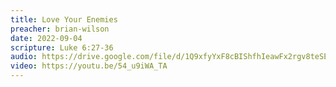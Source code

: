 ```yaml
---
title: Love Your Enemies
preacher: brian-wilson
date: 2022-09-04
scripture: Luke 6:27-36
audio: https://drive.google.com/file/d/1Q9xfyYxF8cBIShfhIeawFx2rgv8teSEG/view
video: https://youtu.be/54_u9iWA_TA
---
```

